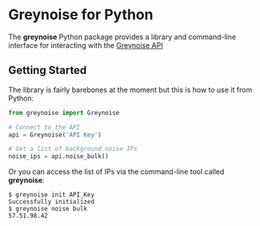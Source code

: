 # Greynoise for Python

The **greynoise** Python package provides a library and command-line interface for interacting with the [Greynoise API](https://www.greynoise.io)

## Getting Started

The library is fairly barebones at the moment but this is how to use it from Python:

```python
from greynoise import Greynoise

# Connect to the API
api = Greynoise('API Key')

# Get a list of background noise IPs
noise_ips = api.noise_bulk()
```

Or you can access the list of IPs via the command-line tool called **greynoise**:

```
$ greynoise init API_Key
Successfully initialized
$ greynoise noise bulk
57.51.98.42
```
